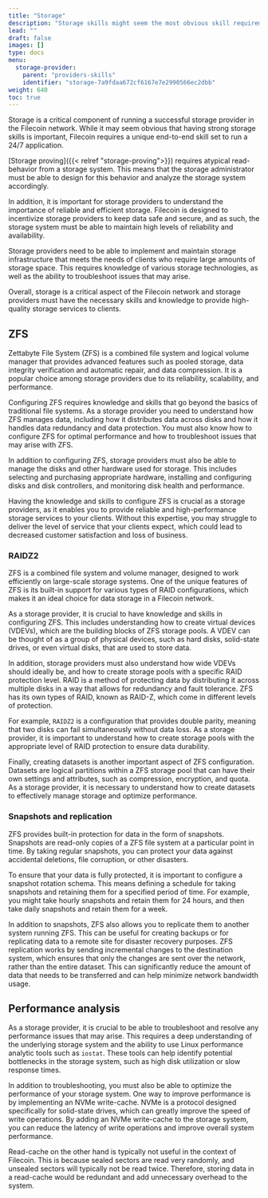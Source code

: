 ```yaml
---
title: "Storage"
description: "Storage skills might seem the most obvious skill requirement to run a storage provider. Filecoin requires an end-to-end skillset for running a 24/7 application."
lead: ""
draft: false
images: []
type: docs
menu:
  storage-provider:
    parent: "providers-skills"
    identifier: "storage-7a9fdaa672cf6167e7e2990566ec2dbb"
weight: 640
toc: true
---
```


Storage is a critical component of running a successful storage provider in the Filecoin network. While it may seem obvious that having strong storage skills is important, Filecoin requires a unique end-to-end skill set to run a 24/7 application.

[Storage proving]({{< relref "storage-proving">}}) requires atypical read-behavior from a storage system. This means that the storage administrator must be able to design for this behavior and analyze the storage system accordingly.

In addition, it is important for storage providers to understand the importance of reliable and efficient storage. Filecoin is designed to incentivize storage providers to keep data safe and secure, and as such, the storage system must be able to maintain high levels of reliability and availability.

Storage providers need to be able to implement and maintain storage infrastructure that meets the needs of clients who require large amounts of storage space. This requires knowledge of various storage technologies, as well as the ability to troubleshoot issues that may arise.

Overall, storage is a critical aspect of the Filecoin network and storage providers must have the necessary skills and knowledge to provide high-quality storage services to clients.

## ZFS

Zettabyte File System (ZFS) is a combined file system and logical volume manager that provides advanced features such as pooled storage, data integrity verification and automatic repair, and data compression. It is a popular choice among storage providers due to its reliability, scalability, and performance.

Configuring ZFS requires knowledge and skills that go beyond the basics of traditional file systems. As a storage provider you need to understand how ZFS manages data, including how it distributes data across disks and how it handles data redundancy and data protection. You must also know how to configure ZFS for optimal performance and how to troubleshoot issues that may arise with ZFS.

In addition to configuring ZFS, storage providers must also be able to manage the disks and other hardware used for storage. This includes selecting and purchasing appropriate hardware, installing and configuring disks and disk controllers, and monitoring disk health and performance.

Having the knowledge and skills to configure ZFS is crucial as a storage providers, as it enables you to provide reliable and high-performance storage services to your clients. Without this expertise, you may struggle to deliver the level of service that your clients expect, which could lead to decreased customer satisfaction and loss of business.

### RAIDZ2

ZFS is a combined file system and volume manager, designed to work efficiently on large-scale storage systems. One of the unique features of ZFS is its built-in support for various types of RAID configurations, which makes it an ideal choice for data storage in a Filecoin network.

As a storage provider, it is crucial to have knowledge and skills in configuring ZFS. This includes understanding how to create virtual devices (VDEVs), which are the building blocks of ZFS storage pools. A VDEV can be thought of as a group of physical devices, such as hard disks, solid-state drives, or even virtual disks, that are used to store data.

In addition, storage providers must also understand how wide VDEVs should ideally be, and how to create storage pools with a specific RAID protection level. RAID is a method of protecting data by distributing it across multiple disks in a way that allows for redundancy and fault tolerance. ZFS has its own types of RAID, known as RAID-Z, which come in different levels of protection.

For example, `RAIDZ2` is a configuration that provides double parity, meaning that two disks can fail simultaneously without data loss. As a storage provider, it is important to understand how to create storage pools with the appropriate level of RAID protection to ensure data durability.

Finally, creating datasets is another important aspect of ZFS configuration. Datasets are logical partitions within a ZFS storage pool that can have their own settings and attributes, such as compression, encryption, and quota. As a storage provider, it is necessary to understand how to create datasets to effectively manage storage and optimize performance.

### Snapshots and replication

ZFS provides built-in protection for data in the form of snapshots. Snapshots are read-only copies of a ZFS file system at a particular point in time. By taking regular snapshots, you can protect your data against accidental deletions, file corruption, or other disasters.

To ensure that your data is fully protected, it is important to configure a snapshot rotation schema. This means defining a schedule for taking snapshots and retaining them for a specified period of time. For example, you might take hourly snapshots and retain them for 24 hours, and then take daily snapshots and retain them for a week.

In addition to snapshots, ZFS also allows you to replicate them to another system running ZFS. This can be useful for creating backups or for replicating data to a remote site for disaster recovery purposes. ZFS replication works by sending incremental changes to the destination system, which ensures that only the changes are sent over the network, rather than the entire dataset. This can significantly reduce the amount of data that needs to be transferred and can help minimize network bandwidth usage.

## Performance analysis

As a storage provider, it is crucial to be able to troubleshoot and resolve any performance issues that may arise. This requires a deep understanding of the underlying storage system and the ability to use Linux performance analytic tools such as `iostat`. These tools can help identify potential bottlenecks in the storage system, such as high disk utilization or slow response times.

In addition to troubleshooting, you must also be able to optimize the performance of your storage system. One way to improve performance is by implementing an NVMe write-cache. NVMe is a protocol designed specifically for solid-state drives, which can greatly improve the speed of write operations. By adding an NVMe write-cache to the storage system, you can reduce the latency of write operations and improve overall system performance.

Read-cache on the other hand is typically not useful in the context of Filecoin. This is because sealed sectors are read very randomly, and unsealed sectors will typically not be read twice. Therefore, storing data in a read-cache would be redundant and add unnecessary overhead to the system.
